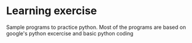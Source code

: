 # Learning exercise

Sample programs to practice python. 
Most of the programs are based on google's python excercise
and basic python coding 
